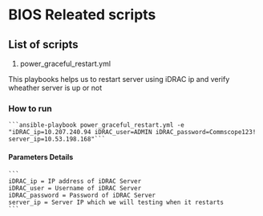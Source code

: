 # BIOS Releated scripts

## List of scripts

1. power_graceful_restart.yml

This playbooks helps us to restart server using iDRAC ip and verify wheather server is up or not

### How to run

    ```ansible-playbook power_graceful_restart.yml -e "iDRAC_ip=10.207.240.94 iDRAC_user=ADMIN iDRAC_password=Commscope123! server_ip=10.53.198.168"```

#### Parameters Details

    ```
    iDRAC_ip = IP address of iDRAC Server
    iDRAC_user = Username of iDRAC Server
    iDRAC_password = Password of iDRAC Server
    server_ip = Server IP which we will testing when it restarts
    ```
